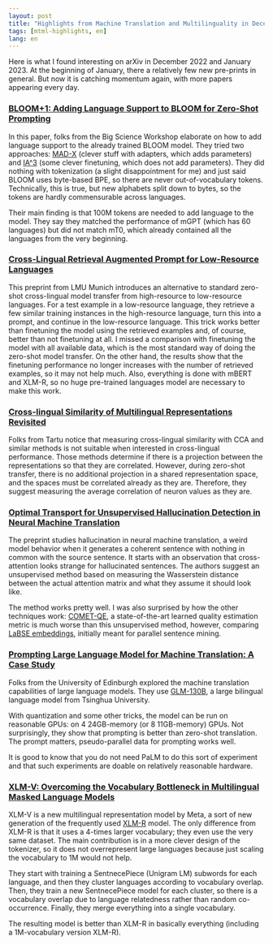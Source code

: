 ```yaml
---
layout: post
title: "Highlights from Machine Translation and Multilinguality in December 2022 and January 2023"
tags: [mtml-highlights, en]
lang: en
---
```


Here is what I found interesting on arXiv in December 2022 and January 2023. At
the beginning of January, there a relatively few new pre-prints in general.
But now it is catching momentum again, with more papers appearing every
day.

### [BLOOM+1: Adding Language Support to BLOOM for Zero-Shot Prompting](http://arxiv.org/abs/2212.09535)

In this paper, folks from the Big Science Workshop elaborate on how to add
language support to the already trained BLOOM model. They tried two approaches:
[MAD-X](https://aclanthology.org/2020.emnlp-main.617) (clever stuff with
adapters, which adds parameters) and [IA^3](https://arxiv.org/abs/2205.05638)
(some clever finetuning, which does not add parameters). They did nothing with
tokenization (a slight disappointment for me) and just said BLOOM uses
byte-based BPE, so there are never out-of-vocabulary tokens. Technically, this
is true, but new alphabets split down to bytes, so the tokens are hardly
commensurable across languages.

Their main finding is that 100M tokens are needed to add language to the model.
They say they matched the performance of mGPT (which has 60 languages) but did
not match mT0, which already contained all the languages from the very
beginning.

### [Cross-Lingual Retrieval Augmented Prompt for Low-Resource Languages](http://arxiv.org/abs/2212.09651)

This preprint from LMU Munich introduces an alternative to standard zero-shot
cross-lingual model transfer from high-resource to low-resource languages. For
a test example in a low-resource language, they retrieve a few similar training
instances in the high-resource language, turn this into a prompt, and continue
in the low-resource language. This trick works better than finetuning the model
using the retrieved examples and, of course, better than not finetuning at all.
I missed a comparison with finetuning the model with all available data, which
is the most standard way of doing the zero-shot model transfer. On the other
hand, the results show that the finetuning performance no longer increases with
the number of retrieved examples, so it may not help much. Also, everything is
done with mBERT and XLM-R, so no huge pre-trained languages model are necessary
to make this work.

### [Cross-lingual Similarity of Multilingual Representations Revisited](http://arxiv.org/abs/2212.01924)

Folks from Tartu notice that measuring cross-lingual similarity with CCA and
similar methods is not suitable when interested in cross-lingual performance.
Those methods determine if there is a projection between the representations so
that they are correlated. However, during zero-shot transfer, there is no
additional projection in a shared representation space, and the spaces must be
correlated already as they are. Therefore, they suggest measuring the average
correlation of neuron values as they are.

### [Optimal Transport for Unsupervised Hallucination Detection in Neural Machine Translation](http://arxiv.org/abs/2212.09631)

The preprint studies hallucination in neural machine translation, a weird model
behavior when it generates a coherent sentence with nothing in common with the
source sentence. It starts with an observation that cross-attention looks
strange for hallucinated sentences. The authors suggest an unsupervised method
based on measuring the Wasserstein distance between the actual attention matrix
and what they assume it should look like.

The method works pretty well. I was also surprised by how the other techniques
work: [COMET-QE](https://aclanthology.org/2021.wmt-1.111), a state-of-the-art
learned quality estimation metric is much worse than this unsupervised method,
however, comparing [LaBSE
embeddings](https://aclanthology.org/2022.acl-long.62), initially meant for
parallel sentence mining.

### [Prompting Large Language Model for Machine Translation: A Case Study](https://arxiv.org/abs/2301.07069)

Folks from the University of Edinburgh explored the machine translation
capabilities of large language models. They use
[GLM-130B](https://arxiv.org/abs/2210.02414), a large bilingual language model
from Tsinghua University.

With quantization and some other tricks, the model can be run on reasonable
GPUs: on 4 24GB-memory (or 8 11GB-memory) GPUs. Not surprisingly, they show
that prompting is better than zero-shot translation. The prompt matters,
pseudo-parallel data for prompting works well.

It is good to know that you do not need PaLM to do this sort of experiment and
that such experiments are doable on relatively reasonable hardware.

### [XLM-V: Overcoming the Vocabulary Bottleneck in Multilingual Masked Language Models](https://arxiv.org/abs/2301.10472v1)

XLM-V is a new multilingual representation model by Meta, a sort of new
generation of the frequently used
[XLM-R](https://aclanthology.org/2020.acl-main.747) model. The only difference
from XLM-R is that it uses a 4-times larger vocabulary; they even use the very
same dataset. The main contribution is in a more clever design of the
tokenizer, so it does not overrepresent large languages because just scaling
the vocabulary to 1M would not help.

They start with training a SentnecePiece (Unigram LM) subwords for each
language, and then they cluster languages according to vocabulary overlap.
Then, they train a new SentnecePiece model for each cluster, so there is a
vocabulary overlap due to language relatedness rather than random
co-occurrence. Finally, they merge everything into a single vocabulary.

The resulting model is better than XLM-R in basically everything (including a
1M-vocabulary version XLM-R).
